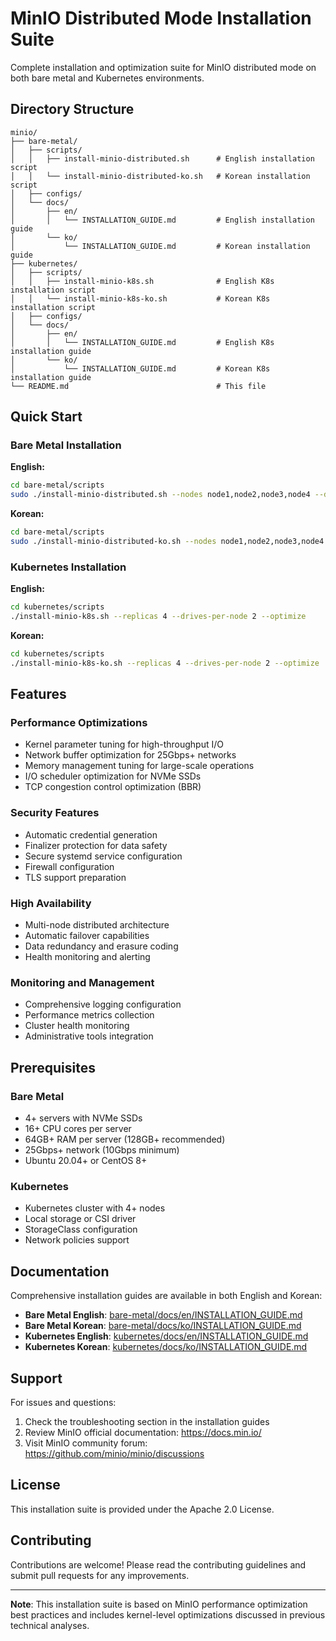 # MinIO Distributed Mode Installation Suite

Complete installation and optimization suite for MinIO distributed mode on both bare metal and Kubernetes environments.

## Directory Structure

```
minio/
├── bare-metal/
│   ├── scripts/
│   │   ├── install-minio-distributed.sh      # English installation script
│   │   └── install-minio-distributed-ko.sh   # Korean installation script
│   ├── configs/
│   └── docs/
│       ├── en/
│       │   └── INSTALLATION_GUIDE.md         # English installation guide
│       └── ko/
│           └── INSTALLATION_GUIDE.md         # Korean installation guide
├── kubernetes/
│   ├── scripts/
│   │   ├── install-minio-k8s.sh              # English K8s installation script
│   │   └── install-minio-k8s-ko.sh           # Korean K8s installation script
│   ├── configs/
│   └── docs/
│       ├── en/
│       │   └── INSTALLATION_GUIDE.md         # English K8s installation guide
│       └── ko/
│           └── INSTALLATION_GUIDE.md         # Korean K8s installation guide
└── README.md                                 # This file
```

## Quick Start

### Bare Metal Installation

**English:**
```bash
cd bare-metal/scripts
sudo ./install-minio-distributed.sh --nodes node1,node2,node3,node4 --drives 4 --optimize
```

**Korean:**
```bash
cd bare-metal/scripts
sudo ./install-minio-distributed-ko.sh --nodes node1,node2,node3,node4 --drives 4 --optimize
```

### Kubernetes Installation

**English:**
```bash
cd kubernetes/scripts
./install-minio-k8s.sh --replicas 4 --drives-per-node 2 --optimize
```

**Korean:**
```bash
cd kubernetes/scripts
./install-minio-k8s-ko.sh --replicas 4 --drives-per-node 2 --optimize
```

## Features

### Performance Optimizations
- Kernel parameter tuning for high-throughput I/O
- Network buffer optimization for 25Gbps+ networks
- Memory management tuning for large-scale operations
- I/O scheduler optimization for NVMe SSDs
- TCP congestion control optimization (BBR)

### Security Features
- Automatic credential generation
- Finalizer protection for data safety
- Secure systemd service configuration
- Firewall configuration
- TLS support preparation

### High Availability
- Multi-node distributed architecture
- Automatic failover capabilities
- Data redundancy and erasure coding
- Health monitoring and alerting

### Monitoring and Management
- Comprehensive logging configuration
- Performance metrics collection
- Cluster health monitoring
- Administrative tools integration

## Prerequisites

### Bare Metal
- 4+ servers with NVMe SSDs
- 16+ CPU cores per server
- 64GB+ RAM per server (128GB+ recommended)
- 25Gbps+ network (10Gbps minimum)
- Ubuntu 20.04+ or CentOS 8+

### Kubernetes
- Kubernetes cluster with 4+ nodes
- Local storage or CSI driver
- StorageClass configuration
- Network policies support

## Documentation

Comprehensive installation guides are available in both English and Korean:

- **Bare Metal English**: [bare-metal/docs/en/INSTALLATION_GUIDE.md](bare-metal/docs/en/INSTALLATION_GUIDE.md)
- **Bare Metal Korean**: [bare-metal/docs/ko/INSTALLATION_GUIDE.md](bare-metal/docs/ko/INSTALLATION_GUIDE.md)
- **Kubernetes English**: [kubernetes/docs/en/INSTALLATION_GUIDE.md](kubernetes/docs/en/INSTALLATION_GUIDE.md)
- **Kubernetes Korean**: [kubernetes/docs/ko/INSTALLATION_GUIDE.md](kubernetes/docs/ko/INSTALLATION_GUIDE.md)

## Support

For issues and questions:
1. Check the troubleshooting section in the installation guides
2. Review MinIO official documentation: https://docs.min.io/
3. Visit MinIO community forum: https://github.com/minio/minio/discussions

## License

This installation suite is provided under the Apache 2.0 License.

## Contributing

Contributions are welcome! Please read the contributing guidelines and submit pull requests for any improvements.

---

**Note**: This installation suite is based on MinIO performance optimization best practices and includes kernel-level optimizations discussed in previous technical analyses.
